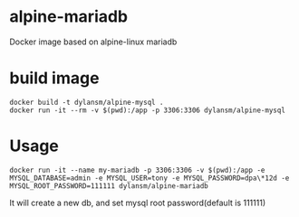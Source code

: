 # alpine-mariadb
Docker image based on alpine-linux mariadb

# build image
```
docker build -t dylansm/alpine-mysql .
docker run -it --rm -v $(pwd):/app -p 3306:3306 dylansm/alpine-mysql
```

# Usage
```
docker run -it --name my-mariadb -p 3306:3306 -v $(pwd):/app -e MYSQL_DATABASE=admin -e MYSQL_USER=tony -e MYSQL_PASSWORD=dpa\*12d -e MYSQL_ROOT_PASSWORD=111111 dylansm/alpine-mariadb
```

It will create a new db, and set mysql root password(default is 111111)
